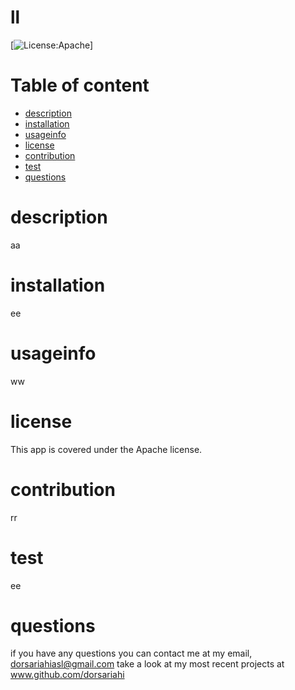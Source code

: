 # ll
  [![License:Apache](https://img.shields.io/badge/License-Apache%202.0-blue.svg)]
# Table of content
* [description](https://github.com/dorsariahi/module-9-challenge#description)
* [installation](https://github.com/dorsariahi/module-9-challenge#installation)
* [usageinfo](https://github.com/dorsariahi/module-9-challenge#usageinfo)
* [license](https://github.com/dorsariahi/module-9-challenge#license)
* [contribution](https://github.com/dorsariahi/module-9-challenge#contribution)
* [test](https://github.com/dorsariahi/module-9-challenge#test)
* [questions](https://github.com/dorsariahi/module-9-challenge#questions)

# description
aa

# installation
ee

# usageinfo
ww

# license
This app is covered under the Apache license.

# contribution
rr

# test
ee

# questions
if you have any questions you can contact me at my email, dorsariahiasl@gmail.com
  take a look at my most recent projects at www.github.com/dorsariahi
